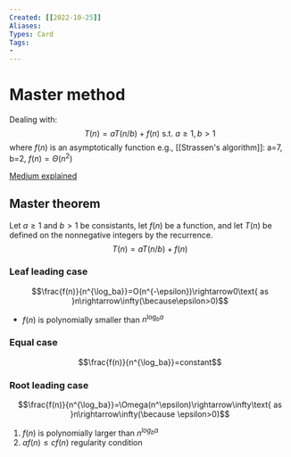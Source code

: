```yaml
---
Created: [[2022-10-25]]
Aliases: 
Types: Card
Tags: 
- 
---
```

# Master method
Dealing with: 
$$T(n)=aT(n/b)+f(n)\text{ s.t. }a\geq1, b>1$$
where $f(n)$ is an asymptotically function
e.g., [[Strassen's algorithm]]: a=7, b=2, $f(n)=\Theta (n^2)$

[Medium explained](https://mycollegenotebook.medium.com/時間複雜度-遞迴-下-master-th-307ad4608ab6)

## Master theorem
Let $a\geq1$ and $b>1$ be consistants, let $f(n)$ be a function, and let $T(n)$ be defined on the nonnegative integers by the recurrence. 
$$T(n)=aT(n/b)+f(n)$$
### Leaf leading case
$$\frac{f(n)}{n^{\log_ba}}=O(n^{-\epsilon})\rightarrow0\text{ as }n\rightarrow\infty(\because\epsilon>0)$$
- $f(n)$ is polynomially smaller than $n^{\log_ba}$

### Equal case
$$\frac{f(n)}{n^{\log_ba}}=constant$$

### Root leading case
$$\frac{f(n)}{n^{\log_ba}}=\Omega(n^\epsilon)\rightarrow\infty\text{ as }n\rightarrow\infty(\because \epsilon>0)$$
1. $f(n)$ is polynomially larger than $n^{log_ba}$
2. $af(n)\leq cf(n)$ regularity condition
